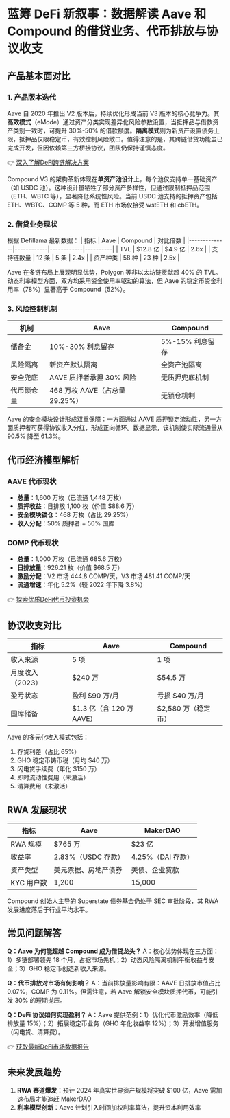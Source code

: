 # 蓝筹 DeFi 新叙事：数据解读 Aave 和 Compound 的借贷业务、代币排放与协议收支

## 产品基本面对比

### 1. 产品版本迭代
Aave 自 2020 年推出 V2 版本后，持续优化形成当前 V3 版本的核心竞争力。其**高效模式**（eMode）通过资产分类实现差异化风险参数设置，当抵押品与借款资产类别一致时，可提升 30%-50% 的借款额度。**隔离模式**则为新资产设置债务上限，抵押品仅限稳定币，有效控制风险敞口。值得注意的是，其跨链借贷功能虽已完成开发，但因依赖第三方桥接协议，团队仍保持谨慎态度。

👉 [深入了解DeFi跨链解决方案](https://bit.ly/okx_welcome)

Compound V3 的架构革新体现在**单资产池设计**上，每个池仅支持单一基础资产（如 USDC 池）。这种设计虽牺牲了部分资产多样性，但通过限制抵押品范围（ETH、WBTC 等），显著降低系统性风险。当前 USDC 池支持的抵押资产包括 ETH、WBTC、COMP 等 5 种，而 ETH 市场仅接受 wstETH 和 cbETH。

### 2. 借贷业务现状
根据 Defillama 最新数据：
| 指标         | Aave       | Compound   | 对比倍数 |
|--------------|------------|------------|----------|
| TVL          | $12.8 亿   | $4.9 亿    | 2.6x     |
| 支持链数量   | 12 条      | 5 条       | 2.4x     |
| 资产种类     | 58 种      | 23 种      | 2.5x     |

Aave 在多链布局上展现明显优势，Polygon 等非以太坊链贡献超 40% 的 TVL。动态利率模型方面，双方均采用资金使用率驱动的算法，但 Aave 的稳定币资金利用率（78%）显著高于 Compound（52%）。

### 3. 风险控制机制
| 机制         | Aave                              | Compound                          |
|--------------|-----------------------------------|-----------------------------------|
| 储备金       | 10%-30% 利息留存                 | 5%-15% 利息留存                  |
| 风险隔离     | 新资产默认隔离                    | 全资产池隔离                     |
| 安全兜底     | AAVE 质押者承担 30% 风险          | 无质押兜底机制                   |
| 代币锁仓量   | 468 万枚 AAVE（占总量 29.25%）    | 无锁仓机制                       |

Aave 的安全模块设计形成双重保障：一方面通过 AAVE 质押锁定流动性，另一方面质押者可获得协议收入分红，形成正向循环。数据显示，该机制使实际流通量从 90.5% 降至 61.3%。

## 代币经济模型解析

### AAVE 代币现状
- **总量**：1,600 万枚（已流通 1,448 万枚）
- **质押收益**：日排放 1,100 枚（价值 $88.6 万）
- **安全模块锁仓**：468 万枚（占比 29.25%）
- **收入分配**：50% 质押者 + 50% 国库

### COMP 代币现状
- **总量**：1,000 万枚（已流通 685.6 万枚）
- **日排放量**：926.21 枚（价值 $68.5 万）
- **激励分配**：V2 市场 444.8 COMP/天，V3 市场 481.41 COMP/天
- **流通增速**：年化 5.2%（较 2022 年下降 3.8%）

👉 [探索优质DeFi代币投资机会](https://bit.ly/okx_welcome)

## 协议收支对比
| 指标               | Aave                | Compound           |
|--------------------|---------------------|--------------------|
| 收入来源           | 5 项                | 1 项               |
| 月度收入（2023）   | $240 万             | $54.5 万           |
| 盈亏状态           | 盈利 $90 万/月      | 亏损 $40 万/月     |
| 国库储备           | $1.3 亿（含 120 万 AAVE） | $2,580 万（稳定币） |

Aave 的多元化收入模式包括：
1. 存贷利差（占比 65%）
2. GHO 稳定币铸币税（月均 $40 万）
3. 闪电贷手续费（年化 $150 万）
4. 即时流动性费用（未激活）
5. 清算费用（未激活）

## RWA 发展现状
| 指标         | Aave                 | MakerDAO             |
|--------------|----------------------|----------------------|
| RWA 规模     | $765 万              | $23 亿               |
| 收益率       | 2.83%（USDC 存款）   | 4.25%（DAI 存款）    |
| 资产类型     | 美元票据、房地产债券   | 美债、企业贷款       |
| KYC 用户数   | 1,200                | 15,000               |

Compound 创始人主导的 Superstate 债券基金仍处于 SEC 审批阶段，其 RWA 发展进度落后于行业平均水平。

## 常见问题解答

**Q：Aave 为何能超越 Compound 成为借贷龙头？**
A：核心优势体现在三方面：1）多链部署领先 18 个月，占据市场先机；2）动态风险隔离机制平衡收益与安全；3）GHO 稳定币创造新收入来源。

**Q：代币排放对市场有何影响？**
A：当前排放量影响有限：AAVE 日排放市值占比 0.07%，COMP 为 0.11%。但需注意，若 Aave 解锁安全模块质押代币，可能引发 30% 的短期抛压。

**Q：DeFi 协议如何实现盈利？**
A：Aave 提供范例：1）优化代币激励效率（降低排放量 15%）；2）拓展稳定币业务（GHO 年化收益率 12%）；3）开发增值服务（闪电贷、清算费）。

👉 [获取最新DeFi市场数据报告](https://bit.ly/okx_welcome)

## 未来发展趋势
1. **RWA 赛道爆发**：预计 2024 年真实世界资产规模将突破 $100 亿，Aave 需加速布局才能追赶 MakerDAO
2. **利率模型创新**：Aave 计划引入时间加权利率算法，提升资本利用效率